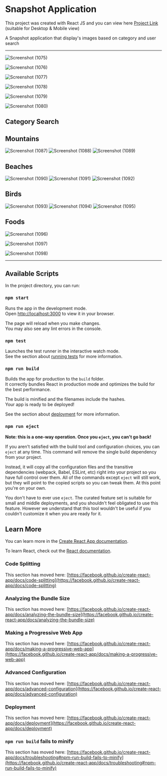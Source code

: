 # Snapshot Application

This project was created with React JS and you can view here [Project Link](https://ashwina7999.github.io/Snapshot/) (suitable for Desktop & Mobile view)

A Snapshot application that display's images based on category and user search

---

![Screenshot (1075)](https://github.com/Ashwina7999/Snapshot/assets/59051731/c258d327-7283-465c-8933-cbc572df375b)

![Screenshot (1076)](https://github.com/Ashwina7999/Snapshot/assets/59051731/6b91cb43-5521-4b43-8530-8f729c44f471)

![Screenshot (1077)](https://github.com/Ashwina7999/Snapshot/assets/59051731/9d7d21a2-3603-436c-b5d2-3e9063eb253c)

![Screenshot (1078)](https://github.com/Ashwina7999/Snapshot/assets/59051731/781d9ca3-1b1d-450e-974a-9cfcb4a74a17)

![Screenshot (1079)](https://github.com/Ashwina7999/Snapshot/assets/59051731/8bc6b46d-6750-4a0d-b91d-85fc5cba5599)

![Screenshot (1080)](https://github.com/Ashwina7999/Snapshot/assets/59051731/953be3c7-2aaf-4a2a-aa08-4c5a93a9f511)

## Category Search
## Mountains

![Screenshot (1087)](https://github.com/Ashwina7999/Snapshot/assets/59051731/934f825c-ca2a-4f1b-9611-8ae1a42cbf2e)
![Screenshot (1088)](https://github.com/Ashwina7999/Snapshot/assets/59051731/471dd911-f19f-4213-b5c7-f47394084cb5)
![Screenshot (1089)](https://github.com/Ashwina7999/Snapshot/assets/59051731/673e15b6-2971-4426-b8f4-30bd133d9c38)

## Beaches
![Screenshot (1090)](https://github.com/Ashwina7999/Snapshot/assets/59051731/ab6d0cd4-2a11-480d-99b1-f02b0b4ee360)
![Screenshot (1091)](https://github.com/Ashwina7999/Snapshot/assets/59051731/01e9dfd5-f975-49c8-bdfb-b7fa648bf68f)
![Screenshot (1092)](https://github.com/Ashwina7999/Snapshot/assets/59051731/cae4e4c0-a41d-4ed7-b33e-cb2316f14acf)

## Birds
![Screenshot (1093)](https://github.com/Ashwina7999/Snapshot/assets/59051731/2322d52b-5cd6-40d4-804b-d3f35b557caf)
![Screenshot (1094)](https://github.com/Ashwina7999/Snapshot/assets/59051731/c4e809c9-d990-4a52-a3c2-efa4524f3904)
![Screenshot (1095)](https://github.com/Ashwina7999/Snapshot/assets/59051731/4a9e94af-def5-4571-a2a9-ac97d0bc1e16)

## Foods
![Screenshot (1096)](https://github.com/Ashwina7999/Snapshot/assets/59051731/84022a18-4a7b-4842-8fe6-3adee8db5e09)

![Screenshot (1097)](https://github.com/Ashwina7999/Snapshot/assets/59051731/e1b01909-562f-4bc5-9d02-ff08a09f8379)

![Screenshot (1098)](https://github.com/Ashwina7999/Snapshot/assets/59051731/7dac048b-48cf-4672-b85b-09cca703b0d6)

---

## Available Scripts

In the project directory, you can run:

### `npm start`

Runs the app in the development mode.\
Open [http://localhost:3000](http://localhost:3000) to view it in your browser.

The page will reload when you make changes.\
You may also see any lint errors in the console.

### `npm test`

Launches the test runner in the interactive watch mode.\
See the section about [running tests](https://facebook.github.io/create-react-app/docs/running-tests) for more information.

### `npm run build`

Builds the app for production to the `build` folder.\
It correctly bundles React in production mode and optimizes the build for the best performance.

The build is minified and the filenames include the hashes.\
Your app is ready to be deployed!

See the section about [deployment](https://facebook.github.io/create-react-app/docs/deployment) for more information.

### `npm run eject`

**Note: this is a one-way operation. Once you `eject`, you can't go back!**

If you aren't satisfied with the build tool and configuration choices, you can `eject` at any time. This command will remove the single build dependency from your project.

Instead, it will copy all the configuration files and the transitive dependencies (webpack, Babel, ESLint, etc) right into your project so you have full control over them. All of the commands except `eject` will still work, but they will point to the copied scripts so you can tweak them. At this point you're on your own.

You don't have to ever use `eject`. The curated feature set is suitable for small and middle deployments, and you shouldn't feel obligated to use this feature. However we understand that this tool wouldn't be useful if you couldn't customize it when you are ready for it.

## Learn More

You can learn more in the [Create React App documentation](https://facebook.github.io/create-react-app/docs/getting-started).

To learn React, check out the [React documentation](https://reactjs.org/).

### Code Splitting

This section has moved here: [https://facebook.github.io/create-react-app/docs/code-splitting](https://facebook.github.io/create-react-app/docs/code-splitting)

### Analyzing the Bundle Size

This section has moved here: [https://facebook.github.io/create-react-app/docs/analyzing-the-bundle-size](https://facebook.github.io/create-react-app/docs/analyzing-the-bundle-size)

### Making a Progressive Web App

This section has moved here: [https://facebook.github.io/create-react-app/docs/making-a-progressive-web-app](https://facebook.github.io/create-react-app/docs/making-a-progressive-web-app)

### Advanced Configuration

This section has moved here: [https://facebook.github.io/create-react-app/docs/advanced-configuration](https://facebook.github.io/create-react-app/docs/advanced-configuration)

### Deployment

This section has moved here: [https://facebook.github.io/create-react-app/docs/deployment](https://facebook.github.io/create-react-app/docs/deployment)

### `npm run build` fails to minify

This section has moved here: [https://facebook.github.io/create-react-app/docs/troubleshooting#npm-run-build-fails-to-minify](https://facebook.github.io/create-react-app/docs/troubleshooting#npm-run-build-fails-to-minify)
